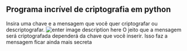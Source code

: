## Programa incrível de criptografia em python
Insira uma chave e a mensagem que você quer criptografar ou descriptografar.
![enter image description here](https://media.discordapp.net/attachments/253216409386090517/764138323123634186/2020-10-09-11-50-13.gif?width=832&height=468)
O jeito que a mensagem será criptografada dependerá da chave que você inserir. Isso faz a mensagem ficar ainda mais secreta
